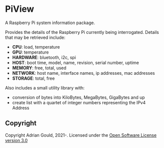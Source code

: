 # PiView

A Raspberry Pi system information package.

Provides the details of the Raspberry Pi currently being interrogated. Details that may be 
retrieved include:

- **CPU**: load, temperature
- **GPU**: temperature
- **HARDWARE**: bluetooth, i2c, spi
- **HOST**: boot time, model, name, revision, serial number, uptime
- **MEMORY**: free, total, used
- **NETWORK**: host name, interface names, ip addresses, mac addresses
- **STORAGE**: total, free

Also includes a small utility library with:

- conversion of bytes into KiloBytes, MegaBytes, GigaBytes and up
- create list with a quartet of integer numbers representing the IPv4 Address



## Copyright

Copyright Adrian Gould, 2021-.
Licensed under the [Open Software License version 3.0](./LICENSE.txt)
